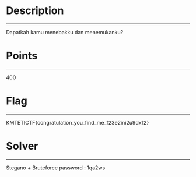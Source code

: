 # Description
-----------------
Dapatkah kamu menebakku dan menemukanku?

# Points
-----------------
400

# Flag
-----------------
KMTETICTF{congratulation_you_find_me_f23e2ini2u9dx12}

# Solver
-----------------
Stegano + Bruteforce
password : 1qa2ws